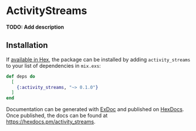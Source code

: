 # ActivityStreams

**TODO: Add description**

## Installation

If [available in Hex](https://hex.pm/docs/publish), the package can be installed
by adding `activity_streams` to your list of dependencies in `mix.exs`:

```elixir
def deps do
  [
    {:activity_streams, "~> 0.1.0"}
  ]
end
```

Documentation can be generated with [ExDoc](https://github.com/elixir-lang/ex_doc)
and published on [HexDocs](https://hexdocs.pm). Once published, the docs can
be found at <https://hexdocs.pm/activity_streams>.

